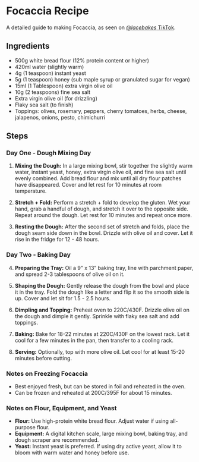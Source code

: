 # Focaccia Recipe

A detailed guide to making Focaccia, as seen on [@_lacebakes_ TikTok](https://www.tiktok.com/@_lacebakes_/video/7201221292576607494).

## Ingredients

- 500g white bread flour (12% protein content or higher)
- 420ml water (slightly warm)
- 4g (1 teaspoon) instant yeast
- 5g (1 teaspoon) honey (sub maple syrup or granulated sugar for vegan)
- 15ml (1 Tablespoon) extra virgin olive oil
- 10g (2 teaspoons) fine sea salt
- Extra virgin olive oil (for drizzling)
- Flaky sea salt (to finish)
- Toppings: olives, rosemary, peppers, cherry tomatoes, herbs, cheese, jalapenos, onions, pesto, chimichurri

## Steps

### Day One - Dough Mixing Day

1. **Mixing the Dough:** In a large mixing bowl, stir together the slightly warm water, instant yeast, honey, extra virgin olive oil, and fine sea salt until evenly combined. Add bread flour and mix until all dry flour patches have disappeared. Cover and let rest for 10 minutes at room temperature.

2. **Stretch + Fold:** Perform a stretch + fold to develop the gluten. Wet your hand, grab a handful of dough, and stretch it over to the opposite side. Repeat around the dough. Let rest for 10 minutes and repeat once more.

3. **Resting the Dough:** After the second set of stretch and folds, place the dough seam side down in the bowl. Drizzle with olive oil and cover. Let it rise in the fridge for 12 - 48 hours.

### Day Two - Baking Day

4. **Preparing the Tray:** Oil a 9” x 13” baking tray, line with parchment paper, and spread 2-3 tablespoons of olive oil on it.

5. **Shaping the Dough:** Gently release the dough from the bowl and place it in the tray. Fold the dough like a letter and flip it so the smooth side is up. Cover and let sit for 1.5 - 2.5 hours.

6. **Dimpling and Topping:** Preheat oven to 220C/430F. Drizzle olive oil on the dough and dimple it gently. Sprinkle with flaky sea salt and add toppings.

7. **Baking:** Bake for 18-22 minutes at 220C/430F on the lowest rack. Let it cool for a few minutes in the pan, then transfer to a cooling rack.

8. **Serving:** Optionally, top with more olive oil. Let cool for at least 15-20 minutes before cutting.

### Notes on Freezing Focaccia

- Best enjoyed fresh, but can be stored in foil and reheated in the oven.
- Can be frozen and reheated at 200C/395F for about 15 minutes.

### Notes on Flour, Equipment, and Yeast

- **Flour:** Use high-protein white bread flour. Adjust water if using all-purpose flour.
- **Equipment:** A digital kitchen scale, large mixing bowl, baking tray, and dough scraper are recommended.
- **Yeast:** Instant yeast is preferred. If using dry active yeast, allow it to bloom with warm water and honey before use.
